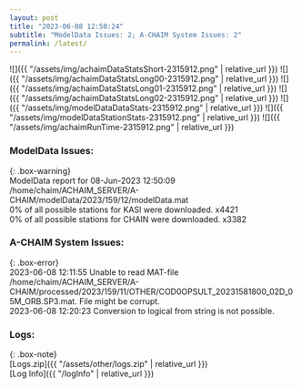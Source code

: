 ```yaml
---
layout: post
title: "2023-06-08 12:50:24"
subtitle: "ModelData Issues: 2; A-CHAIM System Issues: 2"
permalink: /latest/
---
```


![]({{ "/assets/img/achaimDataStatsShort-2315912.png" | relative_url }})
![]({{ "/assets/img/achaimDataStatsLong00-2315912.png" | relative_url }})
![]({{ "/assets/img/achaimDataStatsLong01-2315912.png" | relative_url }})
![]({{ "/assets/img/achaimDataStatsLong02-2315912.png" | relative_url }})
![]({{ "/assets/img/modelDataDataStats-2315912.png" | relative_url }})
![]({{ "/assets/img/modelDataStationStats-2315912.png" | relative_url }})
![]({{ "/assets/img/achaimRunTime-2315912.png" | relative_url }})


### ModelData Issues:  
  
{: .box-warning}  
 ModelData report for 08-Jun-2023 12:50:09   
 /home/chaim/ACHAIM_SERVER/A-CHAIM/modelData/2023/159/12/modelData.mat   
 0% of all possible stations for KASI were downloaded. x4421   
 0% of all possible stations for CHAIN were downloaded. x3382   
  
### A-CHAIM System Issues:  
  
{: .box-error}  
2023-06-08 12:11:55 Unable to read MAT-file /home/chaim/ACHAIM_SERVER/A-CHAIM/processed/2023/159/11/OTHER/COD0OPSULT_20231581800_02D_05M_ORB.SP3.mat. File might be corrupt.  
2023-06-08 12:20:23 Conversion to logical from string is not possible.  

### Logs:  
  
{: .box-note}  
[Logs.zip]({{ "/assets/other/logs.zip" | relative_url }})  
[Log Info]({{ "/logInfo" | relative_url }})  
